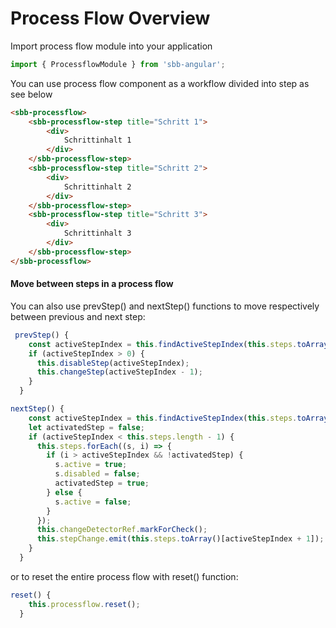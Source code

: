# Process Flow Overview

Import process flow module into your application

```ts
import { ProcessflowModule } from 'sbb-angular';
```
You can use process flow component as a workflow divided into step as see below

```html
<sbb-processflow>
    <sbb-processflow-step title="Schritt 1">
        <div>
            Schrittinhalt 1
        </div>
    </sbb-processflow-step>
    <sbb-processflow-step title="Schritt 2">
        <div>
            Schrittinhalt 2
        </div>
    </sbb-processflow-step>
    <sbb-processflow-step title="Schritt 3">
        <div>
            Schrittinhalt 3
        </div>
    </sbb-processflow-step>
</sbb-processflow>
```

<h4> Move between steps in a process flow </h4>

You can also use prevStep() and nextStep() functions to move respectively between previous and next step:

```ts
 prevStep() {
    const activeStepIndex = this.findActiveStepIndex(this.steps.toArray());
    if (activeStepIndex > 0) {
      this.disableStep(activeStepIndex);
      this.changeStep(activeStepIndex - 1);
    }
  }
```
```ts
nextStep() {
    const activeStepIndex = this.findActiveStepIndex(this.steps.toArray());
    let activatedStep = false;
    if (activeStepIndex < this.steps.length - 1) {
      this.steps.forEach((s, i) => {
        if (i > activeStepIndex && !activatedStep) {
          s.active = true;
          s.disabled = false;
          activatedStep = true;
        } else {
          s.active = false;
        }
      });
      this.changeDetectorRef.markForCheck();
      this.stepChange.emit(this.steps.toArray()[activeStepIndex + 1]);
    }
  }
```
or to reset the entire process flow with reset() function:

```ts
reset() {
    this.processflow.reset();
  }
```





